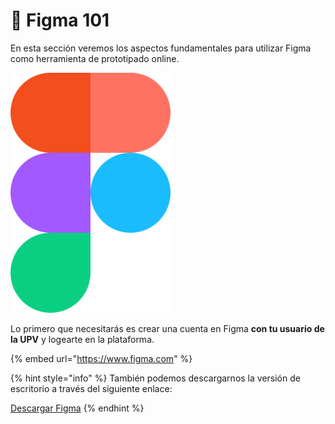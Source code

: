 # 📘 Figma 101

En esta sección veremos los aspectos fundamentales para utilizar Figma como herramienta de prototipado online.

![Figma](../.gitbook/assets/1200px-Figma-logo.svg.png)

Lo primero que necesitarás es crear una cuenta en Figma **con tu usuario de la UPV** y logearte en la plataforma.

{% embed url="https://www.figma.com" %}

{% hint style="info" %}
También podemos descargarnos la versión de escritorio a través del siguiente enlace:

[Descargar Figma](https://www.figma.com/downloads/)
{% endhint %}
